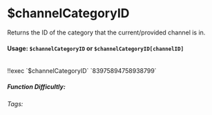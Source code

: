 # $channelCategoryID
Returns the ID of the category that the current/provided channel is in.

#### Usage: `$channelCategoryID` or `$channelCategoryID[channelID]`

<br/>
<discord-messages>
	<discord-message :bot="false" role-color="#ffcc9a" author="Member">
		!!exec `$channelCategoryID`
	</discord-message>
	<discord-message :bot="true" role-color="#0099ff" author="Custom Command" avatar="https://media.discordapp.net/avatars/725721249652670555/781224f90c3b841ba5b40678e032f74a.webp">
		`83975894758938799`
	</discord-message>
</discord-messages>



##### Function Difficultly: <Badge type="tip" text="Easy" vertical="middle" /> 
###### Tags: <Badge type="tip" text="channel" vertical="middle" /> <Badge type="tip" text="execChannelCategory" vertical="middle" /> <Badge type="tip" text="channelUsedCategory" vertical="middle" /> <Badge type="tip" text="command channel category" vertical="middle" />